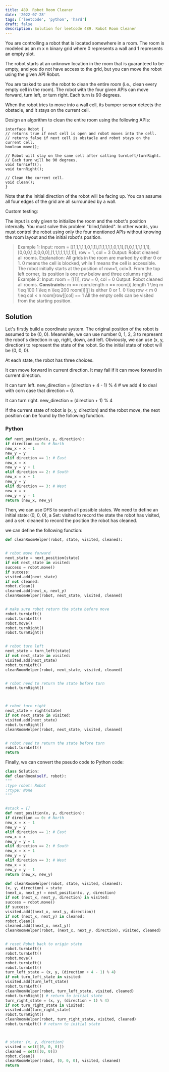 ```yaml
---
title: 489. Robot Room Cleaner
date: '2022-07-28'
tags: ['leetcode', 'python', 'hard']
draft: false
description: Solution for leetcode 489. Robot Room Cleaner
---
```



You are controlling a robot that is located somewhere in a room. The room is modeled as an m x n binary grid where 0 represents a wall and 1 represents an empty slot.

The robot starts at an unknown location in the room that is guaranteed to be empty, and you do not have access to the grid, but you can move the robot using the given API Robot.

You are tasked to use the robot to clean the entire room (i.e., clean every empty cell in the room). The robot with the four given APIs can move forward, turn left, or turn right. Each turn is 90 degrees.

When the robot tries to move into a wall cell, its bumper sensor detects the obstacle, and it stays on the current cell.

Design an algorithm to clean the entire room using the following APIs:
```
interface Robot {
// returns true if next cell is open and robot moves into the cell.
// returns false if next cell is obstacle and robot stays on the current cell.
boolean move();

// Robot will stay on the same cell after calling turnLeft/turnRight.
// Each turn will be 90 degrees.
void turnLeft();
void turnRight();

// Clean the current cell.
void clean();
}
```
Note that the initial direction of the robot will be facing up. You can assume all four edges of the grid are all surrounded by a wall.



Custom testing:

The input is only given to initialize the room and the robot's position internally. You must solve this problem "blind,folded". In other words, you must control the robot using only the four mentioned APIs without knowing the room layout and the initial robot's position.



> Example 1:
> Input: room = [[1,1,1,1,1,0,1,1],[1,1,1,1,1,0,1,1],[1,0,1,1,1,1,1,1],[0,0,0,1,0,0,0,0],[1,1,1,1,1,1,1,1]], row = 1, col = 3
> Output: Robot cleaned all rooms.
> Explanation: All grids in the room are marked by either 0 or 1.
> 0 means the cell is blocked, while 1 means the cell is accessible.
> The robot initially starts at the position of row=1, col=3.
> From the top left corner, its position is one row below and three columns right.
> Example 2:
> Input: room = [[1]], row = 0, col = 0
> Output: Robot cleaned all rooms.
**Constraints:**
> m <TeX>==</TeX> room.length
> n <TeX>==</TeX> room[i].length
> 1 <TeX>\leq</TeX> m <TeX>\leq</TeX> 100
> 1 <TeX>\leq</TeX> n <TeX>\leq</TeX> 200
> room[i][j] is either 0 or 1.
> 0 <TeX>\leq</TeX> row < m
> 0 <TeX>\leq</TeX> col < n
> room[row][col] <TeX>==</TeX> 1
> All the empty cells can be visited from the starting position.


## Solution
Let's firstly build a coordinate system. The original position of the robot is assumed to be (0, 0). Meanwhile, we can use number 0, 1, 2, 3 to represent the robot's direction in up, right, down, and left. Obviously, we can use (x, y, direction) to represent the state of the robot. So the initial state of robot will be (0, 0, 0).

At each state, the robot has three choices.

It can move forward in current direction. It may fail if it can move forward in current direction.

It can turn left.  new_direction = (direction + 4 - 1) % 4 # we add 4 to deal with corn case that direction = 0.

It can turn right.  new_direction = (direction + 1) % 4

If the current state of robot is (x, y, direction) and the robot move, the next position can be found by the following function.



### Python
```python
def next_position(x, y, direction):
if direction == 0: # North
new_x = x - 1
new_y = y
elif direction == 1: # East
new_x = x
new_y = y + 1
elif direction == 2: # South
new_x = x + 1
new_y = y
elif direction == 3: # West
new_x = x
new_y = y - 1
return (new_x, new_y)
```
Then, we can use DFS to search all possible states. We need to define an initial state: (0, 0, 0), a Set: visited to record the state the robot has visited, and a set: cleaned to record the position the robot has cleaned.

we can define the following function:

```python
def cleanRoomHelper(robot, state, visited, cleaned):


# robot move forward
next_state = next_position(state)
if not next_state in visited:
success = robot.move()
if success:
visited.add(next_state)
if not cleaned:
robot.clean()
cleaned.add(next_x, next_y)
cleanRoomHelper(robot, next_state, visited, cleaned)


# make sure robot return the state before move
robot.turnLeft()
robot.turnLeft()
robot.move()
robot.turnRight()
robot.turnRight()


# robot turn left
next_state = turn_left(state)
if not next_state in visited:
visited.add(next_state)
robot.turnLeft()
cleanRoomHelper(robot, next_state, visited, cleaned)


# robot need to return the state before turn
robot.turnRight()



# robot turn right
next_state = right(state)
if not next_state in visited:
visited.add(next_state)
robot.turnRight()
cleanRoomHelper(robot, next_state, visited, cleaned)


# robot need to return the state before turn
robot.turnLeft()
return
```
Finally, we can convert the pseudo code to Python code:

```python
class Solution:
def cleanRoom(self, robot):
"""
:type robot: Robot
:rtype: None
"""


#stack = []
def next_position(x, y, direction):
if direction == 0: # North
new_x = x - 1
new_y = y
elif direction == 1: # East
new_x = x
new_y = y + 1
elif direction == 2: # South
new_x = x + 1
new_y = y
elif direction == 3: # West
new_x = x
new_y = y - 1
return (new_x, new_y)

def cleanRoomHelper(robot, state, visited, cleaned):
(x, y, direction) = state
(next_x, next_y) = next_position(x, y, direction)
if not (next_x, next_y, direction) in visited:
success = robot.move()
if success:
visited.add((next_x, next_y, direction))
if not (next_x, next_y) in cleaned:
robot.clean()
cleaned.add((next_x, next_y))
cleanRoomHelper(robot, (next_x, next_y, direction), visited, cleaned)


# reset Robot back to origin state
robot.turnLeft()
robot.turnLeft()
robot.move()
robot.turnLeft()
robot.turnLeft()
turn_left_state = (x, y, (direction + 4 - 1) % 4)
if not turn_left_state in visited:
visited.add(turn_left_state)
robot.turnLeft()
cleanRoomHelper(robot, turn_left_state, visited, cleaned)
robot.turnRight() # return to initial state
turn_right_state = (x, y, (direction + 1) % 4)
if not turn_right_state in visited:
visited.add(turn_right_state)
robot.turnRight()
cleanRoomHelper(robot, turn_right_state, visited, cleaned)
robot.turnLeft() # return to initial state



# state: (x, y, direction)
visited = set([(0, 0, 0)])
cleaned = set([(0, 0)])
robot.clean()
cleanRoomHelper(robot, (0, 0, 0), visited, cleaned)
return

```
